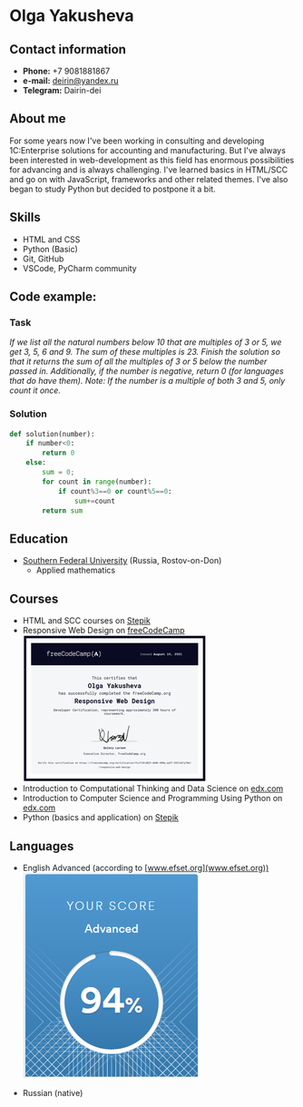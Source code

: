 # Olga Yakusheva

## Contact information
* **Phone:** +7 9081881867
* **e-mail:** deirin@yandex.ru
* **Telegram:** Dairin-dei

## About me
For some years now I've been working in consulting and developing 1C:Enterprise solutions for accounting and manufacturing. 
But I've always been interested in web-development as this field has enormous possibilities for advancing and is always challenging.
I've learned basics in HTML/SCC and go on with JavaScript, frameworks and other related themes.
I've also began to study Python but decided to postpone it a bit.

## Skills
* HTML and CSS
* Python (Basic)
* Git, GitHub
* VSCode, PyCharm community

## Code example:
### Task
*If we list all the natural numbers below 10 that are multiples of 3 or 5, we get 3, 5, 6 and 9. The sum of these multiples is 23. Finish the solution so that it returns the sum of all the multiples of 3 or 5 below the number passed in. Additionally, if the number is negative, return 0 (for languages that do have them). Note: If the number is a multiple of both 3 and 5, only count it once.*

### Solution

```Python
def solution(number):
    if number<0:
        return 0
    else:
        sum = 0;
        for count in range(number):
            if count%3==0 or count%5==0:
                sum+=count
        return sum
```       
## Education
* [Southern Federal University](https://sfedu.ru/) (Russia, Rostov-on-Don)
    * Applied mathematics

## Courses

* HTML and SCC courses on [Stepik](www.stepik.org)
* Responsive Web Design on [freeCodeCamp](https://www.freecodecamp.org/)
![alt text](cert-freeCodeCamp.png "Sertificate on www.freeCodeCamp.org")
* Introduction to Computational Thinking and Data Science on [edx.com](www.edx.org)
* Introduction to Computer Science and Programming Using Python on [edx.com](www.edx.org)
* Python (basics and application) on [Stepik](www.stepik.org)

## Languages

* English Advanced (according to [www.efset.org](www.efset.org))
![alt text](English_test.png "Estimation of www.efset.org")


* Russian (native)
